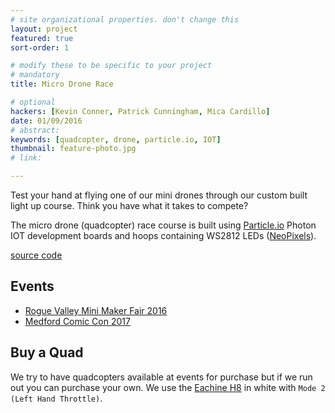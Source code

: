 ```yaml
---
# site organizational properties. don't change this
layout: project
featured: true
sort-order: 1

# modify these to be specific to your project
# mandatory
title: Micro Drone Race

# optional
hackers: [Kevin Conner, Patrick Cunningham, Mica Cardillo]
date: 01/09/2016
# abstract: 
keywords: [quadcopter, drone, particle.io, IOT]
thumbnail: feature-photo.jpg
# link:

---
```


Test your hand at flying one of our mini drones through our custom built light up course. Think you have what it takes to compete?

<!-- more -->

The micro drone (quadcopter) race course is built using [Particle.io](http://Particle.io) Photon IOT development boards and hoops containing WS2812 LEDs ([NeoPixels](https://learn.adafruit.com/adafruit-neopixel-uberguide/overview)).

[source code](https://github.com/rogue-hack-lab/drone-racing)

## Events

- [Rogue Valley Mini Maker Fair 2016](http://http://roguevalley.makerfaire.com/)
- [Medford Comic Con 2017](http://jcls.org/c.php?g=525910&p=3595527)

## Buy a Quad

We try to have quadcopters available at events for purchase but if we run out you can purchase your own. We use the [Eachine H8](http://www.banggood.com/Eachine-H8-Mini-Headless-Mode-2_4G-4CH-6-Axis-RC-Quadcopter-RTF-p-975808.html) in white with `Mode 2 (Left Hand Throttle)`.